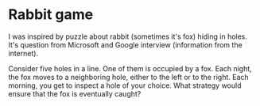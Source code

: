 # Rabbit game

I was inspired by puzzle about rabbit (sometimes it's fox) hiding in holes.
It's question from Microsoft and Google interview (information from the internet).

Consider five holes in a line. One of them is occupied by a fox. Each night, the fox moves to a neighboring hole, either to the left or to the right. Each morning, you get to inspect a hole of your choice. What strategy would ensure that the fox is eventually caught?
